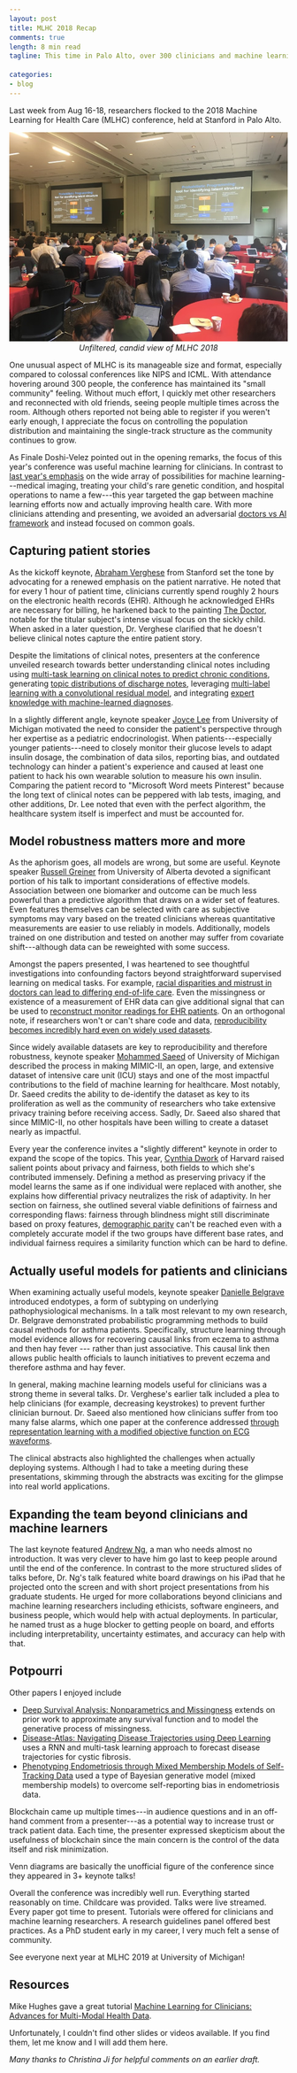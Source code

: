 ```yaml
---
layout: post
title: MLHC 2018 Recap
comments: true
length: 8 min read
tagline: This time in Palo Alto, over 300 clinicians and machine learning researchers met for three days of tutorials, keynotes, and papers.

categories:
- blog
---
```


Last week from Aug 16-18, researchers flocked to the 2018 Machine Learning for Health Care (MLHC) conference, held at Stanford in Palo Alto.

<center>
<img src="/assets/mlhc2018.jpg" alt="Smiley face">
<!-- ![MLHC 2018](/assets/mlhc2018.jpg) -->
<br><em>Unfiltered, candid view of MLHC 2018</em>
</center>

One unusual aspect of MLHC is its manageable size and format, especially compared to colossal conferences like NIPS and ICML. With attendance hovering around 300 people, the conference has maintained its "small community" feeling. Without much effort, I quickly met other researchers and reconnected with old friends, seeing people multiple times across the room. Although others reported not being able to register if you weren't early enough, I appreciate the focus on controlling the population distribution and maintaining the single-track structure as the community continues to grow.


As Finale Doshi-Velez pointed out in the opening remarks, the focus of this year's conference was useful machine learning for clinicians. In contrast to [last year's emphasis](http://irenechen.net/blog/2017/08/22/mlhc2017.html) on the wide array of possibilities for machine learning---medical imaging, treating your child's rare genetic condition, and hospital operations to name a few---this year targeted the gap between machine learning efforts now and actually improving health care. With more clinicians attending and presenting, we avoided an adversarial [doctors vs AI framework](https://spectrum.ieee.org/static/ai-vs-doctors) and instead focused on common goals.

## Capturing patient stories 

As the kickoff keynote, [Abraham Verghese](https://abrahamverghese.com/) from Stanford set the tone by advocating for a renewed emphasis on the patient narrative. He noted that for every 1 hour of patient time, clinicians currently spend roughly 2 hours on the electronic health records (EHR). Although he acknowledged EHRs are necessary for billing, he harkened back to the painting [The Doctor](https://en.wikipedia.org/wiki/The_Doctor_(painting)), notable for the titular subject's intense visual focus on the sickly child. When asked in a later question, Dr. Verghese clarified that he doesn't believe clinical notes capture the entire patient story. 

Despite the limitations of clinical notes, presenters at the conference unveiled research towards better understanding clinical notes including using [multi-task learning on clinical notes to predict chronic conditions](https://static1.squarespace.com/static/59d5ac1780bd5ef9c396eda6/t/5b7373da03ce645e7ad379d4/1534292955612/31.pdf), generating [topic distributions of discharge notes](https://static1.squarespace.com/static/59d5ac1780bd5ef9c396eda6/t/5b737288575d1f627e5a09bd/1534292618033/8.pdf), leveraging [multi-label learning with a convolutional residual model](https://static1.squarespace.com/static/59d5ac1780bd5ef9c396eda6/t/5b7373cc032be4fab0075363/1534292941994/30.pdf), and integrating [expert knowledge with machine-learned diagnoses](https://static1.squarespace.com/static/59d5ac1780bd5ef9c396eda6/t/5b73736688251beb6017ebd1/1534292838886/23.pdf).

In a slightly different angle, keynote speaker [Joyce Lee](http://ihpi.umich.edu/our-experts/joyclee) from University of Michigan motivated the need to consider the patient's perspective through her expertise as a pediatric endocrinologist. When patients---especially younger patients---need to closely monitor their glucose levels to adapt insulin dosage, the combination of data silos, reporting bias, and outdated technology can hinder a patient's experience and caused at least one patient to hack his own wearable solution to measure his own insulin. Comparing the patient record to "Microsoft Word meets Pinterest" because the long text of clinical notes can be peppered with lab tests, imaging, and other additions, Dr. Lee noted that even with the perfect algorithm, the healthcare system itself is imperfect and must be accounted for.

## Model robustness matters more and more

As the aphorism goes, all models are wrong, but some are useful. Keynote speaker [Russell Greiner](https://rgreiner6.wixsite.com/greiner) from University of Alberta devoted a significant portion of his talk to important considerations of effective models. Association between one biomarker and outcome can be much less powerful than a predictive algorithm that draws on a wider set of features. Even features themselves can be selected with care as subjective symptoms may vary based on the treated clinicians whereas quantitative measurements are easier to use reliably in models. Additionally, models trained on one distribution and tested on another may suffer from covariate shift---although data can be reweighted with some success.

Amongst the papers presented, I was heartened to see thoughtful investigations into confounding factors beyond straightforward supervised learning on medical tasks. For example, [racial disparities and mistrust in doctors can lead to differing end-of-life care](https://static1.squarespace.com/static/59d5ac1780bd5ef9c396eda6/t/5b7372.28c2241bffdd42772c/1534292521653/2.pdf). Even the missingness or existence of a measurement of EHR data can give additional signal that can be used to [reconstruct monitor readings for EHR patients](https://static1.squarespace.com/static/59d5ac1780bd5ef9c396eda6/t/5b73727baa4a99b17021e4c6/1534292604780/7.pdf). On an orthogonal note, if researchers won't or can't share code and data, [reproducibility becomes incredibly hard even on widely used datasets](https://static1.squarespace.com/static/59d5ac1780bd5ef9c396eda6/t/5b7372be03ce645e7ad36d8a/1534292671844/11.pdf). 

Since widely available datasets are key to reproducibility and therefore robustness, keynote speaker [Mohammed Saeed](http://mcircc.umich.edu/mohammed-saeed-md-phd-1/) of University of Michigan described the process in making MIMIC-II, an open, large, and extensive dataset of intensive care unit (ICU) stays and one of the most impactful contributions to the field of machine learning for healthcare. Most notably, Dr. Saeed credits the ability to de-identify the dataset as key to its proliferation as well as the community of researchers who take extensive privacy training before receiving access. Sadly, Dr. Saeed also shared that since MIMIC-II, no other hospitals have been willing to create a dataset nearly as impactful. 

Every year the conference invites a "slightly different" keynote in order to expand the scope of the topics. This year, [Cynthia Dwork](https://www.seas.harvard.edu/directory/dwork) of Harvard raised salient points about privacy and fairness, both fields to which she's contributed immensely. Defining a method as preserving privacy if the model learns the same as if one individual were replaced with another, she explains how differential privacy neutralizes the risk of adaptivity. In her section on fairness, she outlined several viable definitions of fairness and corresponding flaws: fairness through blindness might still discriminate based on proxy features, [demographic parity](http://blog.mrtz.org/2016/09/06/approaching-fairness.html) can't be reached even with a completely accurate model if the two groups have different base rates, and individual fairness requires a similarity function which can be hard to define.

## Actually useful models for patients and clinicians

When examining actually useful models, keynote speaker [Danielle Belgrave](https://www.imperial.ac.uk/people/d.belgrave) introduced endotypes, a form of subtyping on underlying pathophysiological mechanisms. In a talk most relevant to my own research, Dr. Belgrave demonstrated probabilistic programming methods to build causal methods for asthma patients. Specifically, structure learning through model evidence allows for recovering causal links from eczema to asthma and then hay fever --- rather than just associative. This causal link then allows public health officials to launch initiatives to prevent eczema and therefore asthma and hay fever. 

In general, making machine learning models useful for clinicians was a strong theme in several talks. Dr. Verghese's earlier talk included a plea to help clinicians (for example, decreasing keystrokes) to prevent further clinician burnout. Dr. Saeed also mentioned how clinicians suffer from too many false alarms, which one paper at the conference addressed [through representation learning with a modified objective function on ECG waveforms](https://static1.squarespace.com/static/59d5ac1780bd5ef9c396eda6/t/5b7372fe8a922d4ae6311c35/1534292736579/15.pdf).

The clinical abstracts also highlighted the challenges when actually deploying systems. Although I had to take a meeting during these presentations, skimming through the abstracts was exciting for the glimpse into real world applications. 


## Expanding the team beyond clinicians and machine learners

The last keynote featured [Andrew Ng](http://www.andrewng.org/), a man who needs almost no introduction. It was very clever to have him go last to keep people around until the end of the conference. In contrast to the more structured slides of talks before, Dr. Ng's talk featured white board drawings on his iPad that he projected onto the screen and with short project presentations from his graduate students. He urged for more collaborations beyond clinicians and machine learning researchers including ethicists, software engineers, and business people, which would help with actual deployments. In particular, he named trust as a huge blocker to getting people on board, and efforts including interpretability, uncertainty estimates, and accuracy can help with that. 

## Potpourri

Other papers I enjoyed include
 * [Deep Survival Analysis: Nonparametrics and Missingness](https://static1.squarespace.com/static/59d5ac1780bd5ef9c396eda6/t/5b737347c2241bffdd429089/1534292807543/21.pdf) extends on prior work to approximate any survival function and to model the generative process of missingness. 
 * [Disease-Atlas: Navigating Disease Trajectories using Deep Learning](https://static1.squarespace.com/static/59d5ac1780bd5ef9c396eda6/t/5b7372dc1ae6cf102e27b7e7/1534292701747/13.pdf) uses a RNN and multi-task learning approach to forecast disease trajectories for cystic fibrosis.
 * [Phenotyping Endometriosis through Mixed Membership
Models of Self-Tracking Data](https://static1.squarespace.com/static/59d5ac1780bd5ef9c396eda6/t/5b73739b40ec9a45a95436a1/1534292893333/27.pdf) used a type of Bayesian generative model (mixed membership models) to overcome self-reporting bias in endometriosis data. 

Blockchain came up multiple times---in audience questions and in an off-hand comment from a presenter---as a potential way to increase trust or track patient data. Each time, the presenter expressed skepticism about the usefulness of blockchain since the main concern is the control of the data itself and risk minimization.

Venn diagrams are basically the unofficial figure of the conference since they appeared in 3+ keynote talks!

Overall the conference was incredibly well run. Everything started reasonably on time. Childcare was provided. Talks were live streamed. Every paper got time to present. Tutorials were offered for clinicians and machine learning researchers. A research guidelines panel offered best practices. As a PhD student early in my career, I very much felt a sense of community. 

See everyone next year at MLHC 2019 at University of Michigan!

## Resources

Mike Hughes gave a great tutorial [Machine Learning for Clinicians: Advances for Multi-Modal Health Data](http://www.michaelchughes.com/mlhc2018_tutorial.html).

Unfortunately, I couldn't find other slides or videos available. If you find them, let me know and I will add them here.

*Many thanks to Christina Ji for helpful comments on an earlier draft.*

<meta name="twitter:card" content="summary" >
<!-- <meta name="twitter:image" content="http://irenechen.net/irene.jpg" > -->
<meta name="twitter:site" content="@irenetrampoline" >
<meta name="twitter:title" content="MLHC 2018 Recap" >
<meta name="twitter:description" content="Thoughts on 3 days of machine learning for healthcare." >
<meta name="twitter:image" content="http://reallifemag.com/wp-content/uploads/2018/08/Steps.6_Beeple-819x1024.jpg" >

<!-- 
 <meta name="twitter:card" content="summary" />
<meta name="twitter:site" content="@flickr" />
<meta name="twitter:title" content="Small Island Developing States Photo Submission" />
<meta name="twitter:description" content="View the album on Flickr." />
<meta name="twitter:image" content="https://farm6.staticflickr.com/5510/14338202952_93595258ff_z.jpg" />
 -->